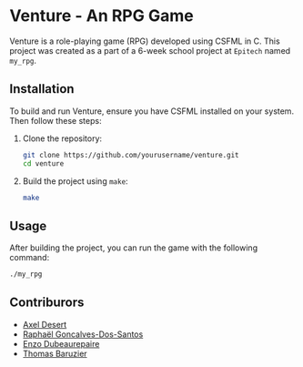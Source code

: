 # Venture - An RPG Game

Venture is a role-playing game (RPG) developed using CSFML in C. This project was created as a part of a 6-week school project at `Epitech` named `my_rpg`.

## Installation

To build and run Venture, ensure you have CSFML installed on your system. Then follow these steps:

1. Clone the repository:
    ```sh
    git clone https://github.com/yourusername/venture.git
    cd venture
    ```

2. Build the project using `make`:
    ```sh
    make
    ```

## Usage

After building the project, you can run the game with the following command:

```sh
./my_rpg
```

## Contriburors

- [Axel Desert](https://github.com/AxelDesert)
- [Raphaël Goncalves-Dos-Santos](https://github.com/raphaelGONCALVESDOSSANTOS)
- [Enzo Dubeaurepaire](https://github.com/EnzoDubeaurepaire)
- [Thomas Baruzier](https://github.com/ThomasBaruzier)

